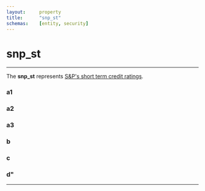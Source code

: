 ```yaml
---
layout:     property
title:      "snp_st"
schemas:    [entity, security]
---
```


# snp_st

---

The **snp_st** represents [S&P's short term credit ratings](https://disclosure.spglobal.com/ratings/en/regulatory/article/-/view/sourceId/504352#:~:text=Table%202-,Short%2DTerm%20Issue%20Credit%20Ratings,to%20%27D%27%20if%20it%20is%20subject%20to%20a%20distressed%20debt%20restructuring.,-B.%20Issuer%20Credit).


### a1

### a2

### a3

### b

### c

### d"

---
